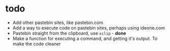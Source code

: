 # todo
* Add other pastebin sites, like pastebin.com
* Add a way to execute code on pastebin sites, perhaps using ideone.com
* Pastebin straight from the clipboard, use `xclip` - **done**
* Make a function for executing a command, and getting it's output. To make the code cleaner
